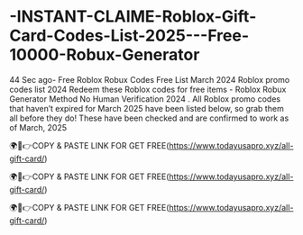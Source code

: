 # -INSTANT-CLAIME-Roblox-Gift-Card-Codes-List-2025---Free-10000-Robux-Generator

44 Sec ago- Free Roblox Robux Codes Free List March 2024 Roblox promo codes list 2024 Redeem these Roblox codes for free items - Roblox Robux Generator Method No Human Verification 2024 . All Roblox promo codes that haven’t expired for March 2025 have been listed below, so grab them all before they do! These have been checked and are confirmed to work as of March, 2025

🌍📱👉COPY & PASTE LINK FOR GET FREE(https://www.todayusapro.xyz/all-gift-card/)

🌍📱👉COPY & PASTE LINK FOR GET FREE(https://www.todayusapro.xyz/all-gift-card/)

🌍📱👉COPY & PASTE LINK FOR GET FREE(https://www.todayusapro.xyz/all-gift-card/)
